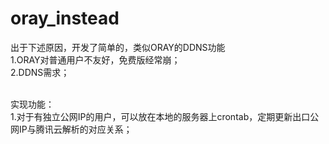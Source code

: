 # oray_instead
出于下述原因，开发了简单的，类似ORAY的DDNS功能<br/>
1.ORAY对普通用户不友好，免费版经常崩；<br/>
2.DDNS需求；<br/><br/>

实现功能：<br/>
1.对于有独立公网IP的用户，可以放在本地的服务器上crontab，定期更新出口公网IP与腾讯云解析的对应关系；<br/>

